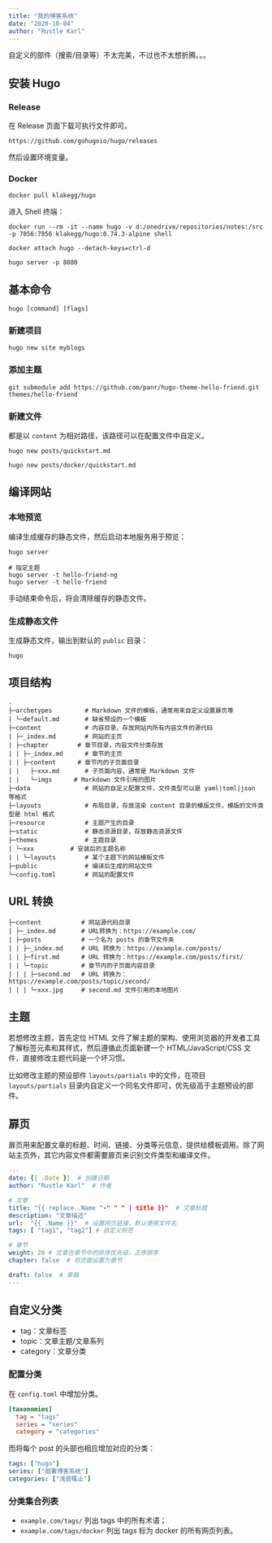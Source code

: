 ```yaml
---
title: "我的博客系统"
date: "2020-10-04"
author: "Rustle Karl"
---
```


自定义的部件（搜索/目录等）不太完美，不过也不太想折腾。。。

## 安装 Hugo

### Release

在 Release 页面下载可执行文件即可。

```url
https://github.com/gohugoio/hugo/releases
```

然后设置环境变量。

### Docker 

```shell
docker pull klakegg/hugo
```

进入 Shell 终端：

```shell
docker run --rm -it --name hugo -v d:/onedrive/repositories/notes:/src -p 7856:7856 klakegg/hugo:0.74.3-alpine shell
```

```shell
docker attach hugo --detach-keys=ctrl-d
```

```shell
hugo server -p 8080
```

## 基本命令

```shell
hugo [command] [flags]
```

### 新建项目

```shell
hugo new site myblogs
```

### 添加主题

```shell
git submodule add https://github.com/panr/hugo-theme-hello-friend.git themes/hello-friend
```

### 新建文件

都是以 `content` 为相对路径，该路径可以在配置文件中自定义。

```shell
hugo new posts/quickstart.md

hugo new posts/docker/quickstart.md
```

## 编译网站

### 本地预览

编译生成缓存的静态文件，然后启动本地服务用于预览：

```shell
hugo server

# 指定主题
hugo server -t hello-friend-ng
hugo server -t hello-friend
```

手动结束命令后，将会清除缓存的静态文件。

### 生成静态文件

生成静态文件，输出到默认的 `public` 目录：

```shell
hugo
```

## 项目结构

```shell
.
├─archetypes         # Markdown 文件的模板，通常用来自定义设置扉页等
| └─default.md       # 缺省预设的一个模板
├─content            # 内容目录，存放网站内所有内容文件的源代码
| ├─_index.md        # 网站的主页
| ├─chapter        # 章节目录，内容文件分类存放
| | ├─_index.md      # 章节的主页
| | ├─content      # 章节内的子页面目录
| |   ├─xxx.md       # 子页面内容，通常是 Markdown 文件
| |   └─imgs      # Markdown 文件引用的图片 
├─data               # 网站的自定义配置文件，文件类型可以是 yaml|toml|json 等格式
├─layouts            # 布局目录，存放渲染 content 目录的模版文件，模版的文件类型是 html 格式
├─resource           # 主题产生的目录
├─static             # 静态资源目录，存放静态资源文件
├─themes             # 主题目录
| └─xxx          # 安装后的主题名称
| | └─layouts        # 某个主题下的网站模板文件
├─public             # 编译后生成的网站文件
└─config.toml        # 网站的配置文件
```

## URL 转换

```shell
├─content           # 网站源代码目录
| ├─_index.md       # URL转换为：https://example.com/
| ├─posts           # 一个名为 posts 的章节文件夹
| | ├─_index.md     # URL 转换为：https://example.com/posts/
| | ├─first.md      # URL 转换为：https://example.com/posts/first/
| | └─topic         # 章节内的子页面内容目录
| | | ├─second.md   # URL 转换为：https://example.com/posts/topic/second/
| | | └─xxx.jpg     # second.md 文件引用的本地图片
```

## 主题

若想修改主题，首先定位 HTML 文件了解主题的架构、使用浏览器的开发者工具了解标签元素和其样式，然后遵循此页面新建一个 HTML/JavaScript/CSS 文件，直接修改主题代码是一个坏习惯。

比如修改主题的预设部件 `layouts/partials` 中的文件，在项目 `layouts/partials` 目录内自定义一个同名文件即可，优先级高于主题预设的部件。

## 扉页

扉页用来配置文章的标题、时间、链接、分类等元信息，提供给模板调用。除了网站主页外，其它内容文件都需要扉页来识别文件类型和编译文件。

```yaml
---
date: {{ .Date }}  # 创建日期
author: "Rustle Karl"  # 作者

# 文章
title: "{{ replace .Name "-" " " | title }}"  # 文章标题
description: "文章描述"
url:  "{{ .Name }}"  # 设置网页链接，默认使用文件名
tags: [ "tag1", "tag2"] # 自定义标签

# 章节
weight: 20 # 文章在章节中的排序优先级，正序排序
chapter: false  # 将页面设置为章节

draft: false  # 草稿
---
```

## 自定义分类

- tag：文章标签
- topic：文章主题/文章系列
- category：文章分类

### 配置分类

在 `config.toml` 中增加分类。

```ini
[taxonomies]
  tag = "tags"
  series = "series"
  category = "categories"
```

而将每个 post 的头部也相应增加对应的分类：

```yaml
tags: ["hugo"]
series: ["部署博客系统"]
categories: ["浅尝辄止"]
```

### 分类集合列表

- `example.com/tags/` 列出 tags 中的所有术语；
- `example.com/tags/docker` 列出 tags 标为 docker 的所有网页列表。
